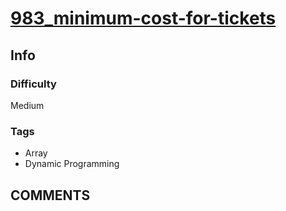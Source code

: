 # [983_minimum-cost-for-tickets](https://leetcode.com/problems/minimum-cost-for-tickets/)

## Info

### Difficulty

Medium

### Tags

- Array
- Dynamic Programming

## __COMMENTS__

> 

